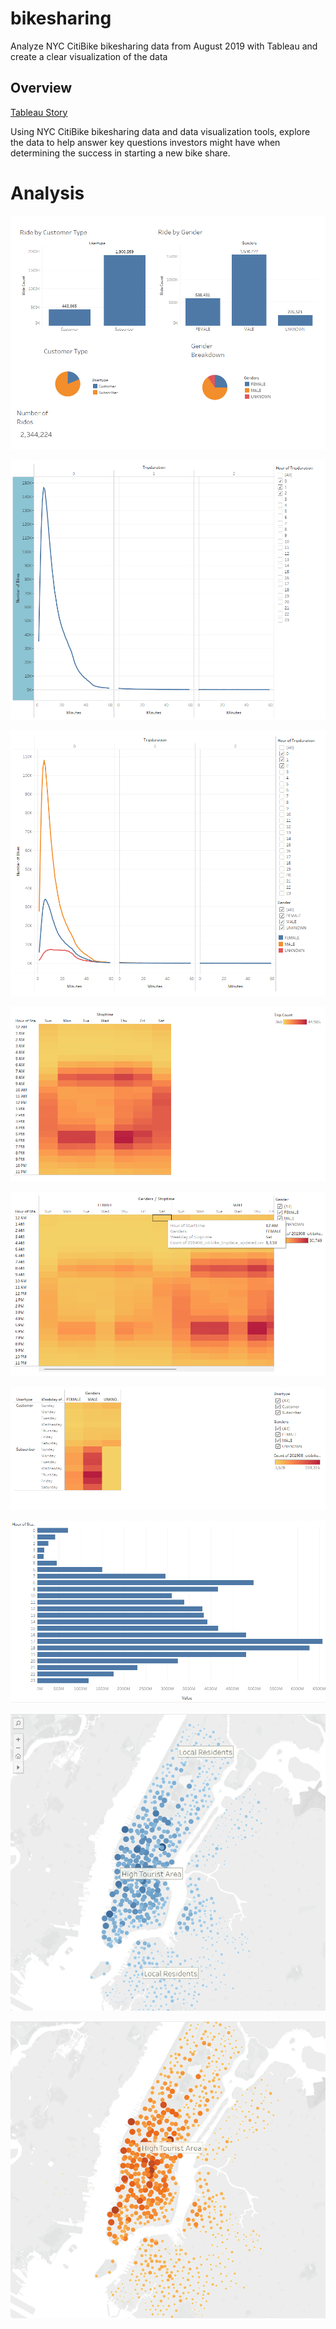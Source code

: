# bikesharing
Analyze NYC CitiBike bikesharing data from August 2019 with Tableau and create a clear visualization of the data

## Overview

[Tableau Story](https://public.tableau.com/app/profile/rachel.hollis/viz/NYCCitiBikeAnalysis_16449558913820/NYCCitiBikeAnalysis)

Using NYC CitiBike bikesharing data and data visualization tools, explore the data to help answer key questions investors might have when determining the success in starting a new bike share.

# Analysis 

![images/customer_breakdown.png](images/customer_breakdown.png)


![images/duration.png](images/duration.png)


![images/duration_gender.png](images/duration_gender.png)


![images/hour_weekday.png](images/hour_weekday.png)


![images/hour_weekday_gender.png](images/hour_weekday_gender.png)


![images/user_weekday_gender.png](images/user_weekday_gender.png)


![images/august_peak_hours.png](images/august_peak_hours.png)


![images/starting_locations.png](images/starting_locations.png)


![images/ending_locations.png](images/ending_locations.png)
